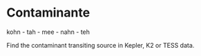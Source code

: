 # Contaminante

kohn - tah - mee - nahn - teh

Find the contaminant transiting source in Kepler, K2 or TESS data.
